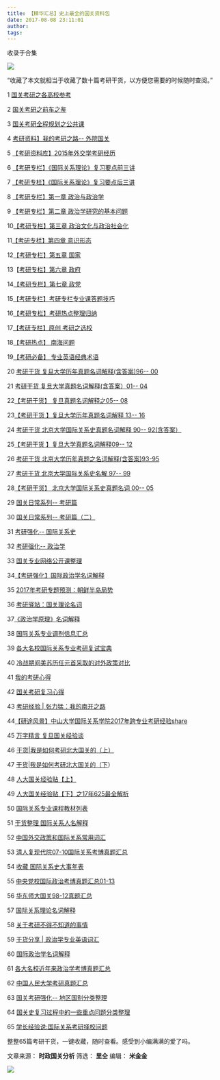 ```yaml
---
title: 【精华汇总】史上最全的国关资料包
date: 2017-08-08 23:11:01
author: 
tags: 
---
```



收录于合集

![](/images/4076/2.gif)

“收藏了本文就相当于收藏了数十篇考研干货，以方便您需要的时候随时查阅。”

  

1
[国关考研之各高校参考](http://mp.weixin.qq.com/s?__biz=MzA3Njc0Njc0Nw==&mid=401124434&idx=4&sn=a525255e0f3e451cc02de0ea58aefe98&scene=21#wechat_redirect)

2
[国关考研之前车之鉴](http://mp.weixin.qq.com/s?__biz=MzA3Njc0Njc0Nw==&mid=401124434&idx=3&sn=79e00620dbbdcdc891ffb940451e46d7&scene=21#wechat_redirect)

3
[国关考研全程规划之公共课](http://mp.weixin.qq.com/s?__biz=MzA3Njc0Njc0Nw==&mid=401124434&idx=1&sn=38114b1fe82f4114f64a927cf3addfef&scene=21#wechat_redirect)

4 [考研资料】我的考研之路--
外院国关](http://mp.weixin.qq.com/s?__biz=MzA3Njc0Njc0Nw==&mid=401191353&idx=6&sn=5a10c15c03ef7f1b08baf41c05160e27&scene=21#wechat_redirect)

5
[【考研资料库】2015年外交学考研经历](http://mp.weixin.qq.com/s?__biz=MzA3Njc0Njc0Nw==&mid=401341331&idx=5&sn=2f510c2dd4761c0d6d42e23cbdee1404&scene=21#wechat_redirect)

6
[【考研专栏】《国际关系理论》复习要点前三讲](https://mp.weixin.qq.com/s?__biz=MzA3Njc0Njc0Nw==&mid=401405607&idx=3&sn=89438dc6aad0c6e92e4d3ff8269b04aa&scene=21#wechat_redirect)

7
[【考研专栏】《国际关系理论》复习要点后三讲](http://mp.weixin.qq.com/s?__biz=MzA3Njc0Njc0Nw==&mid=401423453&idx=3&sn=0e24a81c8efe383d00b303ce7e6e4c87&scene=21#wechat_redirect)

8 [【考研专栏】第一章
政治与政治学](http://mp.weixin.qq.com/s?__biz=MzA3Njc0Njc0Nw==&mid=401451128&idx=2&sn=996d33c7b1cb64edad6a5893b458b676&scene=21#wechat_redirect)

9 [【考研专栏】第二章
政治学研究的基本问题](http://mp.weixin.qq.com/s?__biz=MzA3Njc0Njc0Nw==&mid=401480376&idx=2&sn=9707dd27c355c0967421f5516f74dafe&scene=21#wechat_redirect)

10[【考研专栏】第三章
政治文化与政治社会化](http://mp.weixin.qq.com/s?__biz=MzA3Njc0Njc0Nw==&mid=401505885&idx=3&sn=c33b376d7222bcae93f9f7eba33c1275&scene=21#wechat_redirect)

11[【考研专栏】第四章
意识形态](http://mp.weixin.qq.com/s?__biz=MzA3Njc0Njc0Nw==&mid=401546698&idx=3&sn=540ebaa65582cddb36964b3e7067d197&scene=21#wechat_redirect)

12[【考研专栏】第五章
国家](http://mp.weixin.qq.com/s?__biz=MzA3Njc0Njc0Nw==&mid=401584400&idx=2&sn=69f8e1e4f78e9633d6ae05b128685c60&scene=21#wechat_redirect)

13【[考研专栏】第六章
政府](http://mp.weixin.qq.com/s?__biz=MzA3Njc0Njc0Nw==&mid=401672046&idx=3&sn=64ebd0e70344051e048bcd6b88a08ca7&scene=21#wechat_redirect)

14[【考研专栏】第七章
政党](http://mp.weixin.qq.com/s?__biz=MzA3Njc0Njc0Nw==&mid=401707393&idx=3&sn=ecc8ac74309c88d7e4c1dc01bd2cb93a&scene=21#wechat_redirect)

15[【考研专栏】考研专栏专业课答题技巧](https://mp.weixin.qq.com/s?__biz=MzA3Njc0Njc0Nw==&mid=401741796&idx=2&sn=0a0e3087d706d3d7727e4dd7df257919&scene=21#wechat_redirect)

16[【考研专栏】考研热点整理归纳](http://mp.weixin.qq.com/s?__biz=MzA3Njc0Njc0Nw==&mid=401830013&idx=2&sn=081e0d320fa058f2489f09b53bb49a1e&scene=21#wechat_redirect)

17[【考研专栏】原创
考研之选校](http://mp.weixin.qq.com/s?__biz=MzA3Njc0Njc0Nw==&mid=401849871&idx=1&sn=ae82ac5db8bd79486c0e482c25c585d7&scene=21#wechat_redirect)

18[【考研热点】
南海问题](http://mp.weixin.qq.com/s?__biz=MzA3Njc0Njc0Nw==&mid=401910115&idx=2&sn=bd9c411bfc9ab86ee868f4c4cafe72a9&scene=21#wechat_redirect)

19[【考研必备】
专业英语经典术语](http://mp.weixin.qq.com/s?__biz=MzA3Njc0Njc0Nw==&mid=401946806&idx=2&sn=1985d49b74f910ad9b2c4c5578090fd5&scene=21#wechat_redirect)

20 [考研干货 复旦大学历年真题名词解释(含答案)96--
00](http://mp.weixin.qq.com/s?__biz=MzA3Njc0Njc0Nw==&mid=2649451459&idx=5&sn=5178f427e6bef67fe93b4e8b0a620435&scene=21#wechat_redirect)

21 [考研干货 复旦大学真题名词解释(含答案）01--
04](http://mp.weixin.qq.com/s?__biz=MzA3Njc0Njc0Nw==&mid=2649451467&idx=2&sn=db2bf038d332d0687286924b6c639cc3&scene=21#wechat_redirect)

22[【考研干货】 复旦真题名词解释之05--
08](http://mp.weixin.qq.com/s?__biz=MzA3Njc0Njc0Nw==&mid=2649451485&idx=1&sn=39e3bde71ac73b1fe0e85bff786936f9&scene=21#wechat_redirect)

23[【考研干货 】复旦大学历年真题名词解释 13--
16](https://mp.weixin.qq.com/s?__biz=MzA3Njc0Njc0Nw==&mid=2649451492&idx=1&sn=165d1b1cda94b4b8c4d0650876d3c5f2&scene=21#wechat_redirect)

24 [考研干货 北京大学国际关系史真题名词解释 90--
92(含答案）](http://mp.weixin.qq.com/s?__biz=MzA3Njc0Njc0Nw==&mid=2649451500&idx=5&sn=51c65f995360e84162c38a6e34a7c654&scene=21#wechat_redirect)

25[【考研干货 】复旦大学真题名词解释09--
12](http://mp.weixin.qq.com/s?__biz=MzA3Njc0Njc0Nw==&mid=2649451508&idx=1&sn=9d0c37dfc93152acc80390af5feb77a9&scene=21#wechat_redirect)

26 [考研干货
北京大学历年真题之名词解释(含答案)93-95](http://mp.weixin.qq.com/s?__biz=MzA3Njc0Njc0Nw==&mid=2649451515&idx=3&sn=2b2113c6a903e1756825244a81ab4e1d&scene=21#wechat_redirect)

27 [考研干货 北京大学国际关系史名解 97--
99](http://mp.weixin.qq.com/s?__biz=MzA3Njc0Njc0Nw==&mid=2649451523&idx=5&sn=92a5f61eec2e874f2ebd68df1df74079&scene=21#wechat_redirect)

28[【考研干货】 北京大学国际关系史真题名词 00--
05](http://mp.weixin.qq.com/s?__biz=MzA3Njc0Njc0Nw==&mid=2649451535&idx=1&sn=20f77e04281641db530dc8ada2bc13c8&scene=21#wechat_redirect)

29 [国关日常系列--
考研篇](http://mp.weixin.qq.com/s?__biz=MzA3Njc0Njc0Nw==&mid=2649451704&idx=1&sn=e7b7f8b71b8e477dfbe0e6a93d2eee49&scene=21#wechat_redirect)

30 [国关日常系列--
考研篇（二）](https://mp.weixin.qq.com/s?__biz=MzA3Njc0Njc0Nw==&mid=2649451719&idx=1&sn=ade7a1b890b7680974875f66639b6181&scene=21#wechat_redirect)

31 [考研强化--
国际关系史](http://mp.weixin.qq.com/s?__biz=MzA3Njc0Njc0Nw==&mid=2649451761&idx=3&sn=b34f6aa1e1982e49d8dd70e31b9818ca&scene=21#wechat_redirect)

32 [考研强化--
政治学](http://mp.weixin.qq.com/s?__biz=MzA3Njc0Njc0Nw==&mid=2649451761&idx=2&sn=9d88cfc59cdd28712ec25253c7b2f061&scene=21#wechat_redirect)

33
[国关专业网络公开课整理](http://mp.weixin.qq.com/s?__biz=MzA3Njc0Njc0Nw==&mid=2649451769&idx=1&sn=08fb651ef37abf5c5629c45e8b03c18c&scene=21#wechat_redirect)

34[【考研强化】国际政治学名词解释](http://mp.weixin.qq.com/s?__biz=MzA3Njc0Njc0Nw==&mid=2649451772&idx=2&sn=1d8da52a3c0de4e6b8dc994812b29d5d&scene=21#wechat_redirect)

35
[2017年考研专题预测：朝鲜半岛局势](http://mp.weixin.qq.com/s?__biz=MzA3Njc0Njc0Nw==&mid=2649451777&idx=3&sn=d010e8a6b607f4892f3a7602d6d12d73&scene=21#wechat_redirect)

36
[考研驿站：国关理论名词](http://mp.weixin.qq.com/s?__biz=MzA3Njc0Njc0Nw==&mid=2649451777&idx=1&sn=198667310cc1c5506329400c5eaab1a8&scene=21#wechat_redirect)

37[《政治学原理》名词解释](http://mp.weixin.qq.com/s?__biz=MzA3Njc0Njc0Nw==&mid=2649451888&idx=2&sn=afba892a99b99211aa1c12054388d135&scene=21#wechat_redirect)

38
[国际关系专业调剂信息汇总](http://mp.weixin.qq.com/s?__biz=MzA3Njc0Njc0Nw==&mid=2649451915&idx=1&sn=fb07dff8f3d5c421aee08b43d4804998&scene=21#wechat_redirect)

39
[各大名校国际关系专业考研复试宝典](http://mp.weixin.qq.com/s?__biz=MzA3Njc0Njc0Nw==&mid=2649451953&idx=2&sn=172f934592dc3f3dbd7f55e750f091e3&scene=21#wechat_redirect)

40
[冷战期间美苏历任元首采取的对外政策对比](http://mp.weixin.qq.com/s?__biz=MzA3Njc0Njc0Nw==&mid=2649451953&idx=1&sn=f88fc25e6c9e0fee70717280e21fc2bf&scene=21#wechat_redirect)

41
[我的考研心得](http://mp.weixin.qq.com/s?__biz=MzA3Njc0Njc0Nw==&mid=2649452060&idx=1&sn=7be78f531d2886ecd9049cc19d8da520&scene=21#wechat_redirect)

42
[国关考研复习心得](http://mp.weixin.qq.com/s?__biz=MzA3Njc0Njc0Nw==&mid=2649452062&idx=1&sn=fc4e62bb29ab50ba8e8705f6298c0b18&scene=21#wechat_redirect)

43 [考研经验 |
张力猛：我的南开之路](http://mp.weixin.qq.com/s?__biz=MzA3Njc0Njc0Nw==&mid=2649452178&idx=1&sn=cc3b2e91c3f716b8fb0ecfa40baac67a&scene=21#wechat_redirect)

44[【研途风景】中山大学国际关系学院2017年跨专业考研经验share](http://mp.weixin.qq.com/s?__biz=MzA3Njc0Njc0Nw==&mid=2649452182&idx=2&sn=12370e99137fe0e44b7a6f72366d0529&scene=21#wechat_redirect)

45 [万字精言
复旦国关经验谈](https://mp.weixin.qq.com/s?__biz=MzA3Njc0Njc0Nw==&mid=2649452182&idx=1&sn=5cadc2a0ca717fe7e5715ad87a1871b2&scene=21#wechat_redirect)

46
[干货|我是如何考研北大国关的（上）](http://mp.weixin.qq.com/s?__biz=MzA3Njc0Njc0Nw==&mid=2649452191&idx=2&sn=e8145ca8ad823779ccc5b77c91aba04d&scene=21#wechat_redirect)

47
[干货|我是如何考研北大国关的（下](http://mp.weixin.qq.com/s?__biz=MzA3Njc0Njc0Nw==&mid=2649452191&idx=3&sn=daf278578eaaff2f50fc2d9f8324cb0b&scene=21#wechat_redirect)）

48
[人大国关经验贴【上】](http://mp.weixin.qq.com/s?__biz=MzA3Njc0Njc0Nw==&mid=2649452210&idx=1&sn=f5c646dda6d4c2f1323853869a6b4f72&scene=21#wechat_redirect)

49
[人大国关经验贴【下】之17年625最全解析](http://mp.weixin.qq.com/s?__biz=MzA3Njc0Njc0Nw==&mid=2649452244&idx=2&sn=e81705df97ad6a4a180b11f7d6228248&scene=21#wechat_redirect)

50
[国际关系专业课程教材列表](https://mp.weixin.qq.com/s?__biz=MzA3Njc0Njc0Nw==&mid=2649452244&idx=1&sn=00f8aa2adfea0b0d61689bf315b89814&scene=21#wechat_redirect)

51 [干货整理
国际关系人名解释](http://mp.weixin.qq.com/s?__biz=MzA3Njc0Njc0Nw==&mid=2649452245&idx=1&sn=fb6c181dd96886b5e24d00434f086e70&scene=21#wechat_redirect)

52
[中国外交政策和国际关系常用词汇](http://mp.weixin.qq.com/s?__biz=MzA3Njc0Njc0Nw==&mid=2649452248&idx=2&sn=f4bd8e08cd3844af2084c07da9eb0536&scene=21#wechat_redirect)

53
[清人复现代院07-10国际关系考博真题汇总](http://mp.weixin.qq.com/s?__biz=MzA3Njc0Njc0Nw==&mid=2649452256&idx=2&sn=a6c2d78b48ea869ebe5c9a1f08778aca&scene=21#wechat_redirect)

54 [收藏
国际关系史大事年表](http://mp.weixin.qq.com/s?__biz=MzA3Njc0Njc0Nw==&mid=2649452256&idx=1&sn=0882c069da6283c373dd8f5cbde9d67d&scene=21#wechat_redirect)

55
[中央党校国际政治考博真题汇总01-13](http://mp.weixin.qq.com/s?__biz=MzA3Njc0Njc0Nw==&mid=2649452258&idx=1&sn=aad54b9bd58d7f52ec1664504b636612&scene=21#wechat_redirect)

56
[华东师大国关98-12真题汇总](http://mp.weixin.qq.com/s?__biz=MzA3Njc0Njc0Nw==&mid=2649452260&idx=3&sn=5a200ff8f26eefc1b4561f0f17a55366&scene=21#wechat_redirect)

57
[国际关系理论名词解释](http://mp.weixin.qq.com/s?__biz=MzA3Njc0Njc0Nw==&mid=2649452271&idx=1&sn=e59bea2d4a25dfb266e2df8590e0d77a&scene=21#wechat_redirect)

58
[关于考研不得不知道的事情](http://mp.weixin.qq.com/s?__biz=MzA3Njc0Njc0Nw==&mid=2649452311&idx=1&sn=51a3ebf7718e859558517ed2d621e9b6&scene=21#wechat_redirect)

59 [干货分享 |
政治学专业英语词汇](http://mp.weixin.qq.com/s?__biz=MzA3Njc0Njc0Nw==&mid=2649452317&idx=1&sn=d1ed2f7d8997ae1bf170bc610fe287a5&scene=21#wechat_redirect)

60
[国际政治学名词解释](https://mp.weixin.qq.com/s?__biz=MzA3Njc0Njc0Nw==&mid=2649452320&idx=1&sn=a31a7a4eff2a3bda2d6088db3fa99056&scene=21#wechat_redirect)

61
[各大名校近年来政治学考博真题汇总](http://mp.weixin.qq.com/s?__biz=MzA3Njc0Njc0Nw==&mid=2649452344&idx=1&sn=39c2c9cca9299e227db394bb67bb6afc&scene=21#wechat_redirect)

62
[中国人民大学考研真题汇总](http://mp.weixin.qq.com/s?__biz=MzA3Njc0Njc0Nw==&mid=2649452370&idx=1&sn=cf06fd84968b476f2f6e5eb35e92434e&scene=21#wechat_redirect)

63 [国关考研强化--
地区国别分类整理](http://mp.weixin.qq.com/s?__biz=MzA3Njc0Njc0Nw==&mid=2649452474&idx=1&sn=560b55335784c62a7f808ed069d562d4&scene=21#wechat_redirect)

64
[国关史复习过程中的一些重点问题分类整理](http://mp.weixin.qq.com/s?__biz=MzA3Njc0Njc0Nw==&mid=2649452493&idx=1&sn=f5538a3526ea1fab282cdc4fa6beeebd&scene=21#wechat_redirect)

65
[学长经验说:国际关系考研择校问题](http://mp.weixin.qq.com/s?__biz=MzA3Njc0Njc0Nw==&mid=2649452064&idx=1&sn=5f07d8be1a54783e01e29f050d3a5275&scene=21#wechat_redirect)

整整65篇考研干货，一键收藏，随时查看。感受到小编满满的爱了吗。

文章来源： **时政国关分析** 筛选： **里仝** 编辑： **米金金**

  

![](/images/4076/3.gif)

  

  
  

